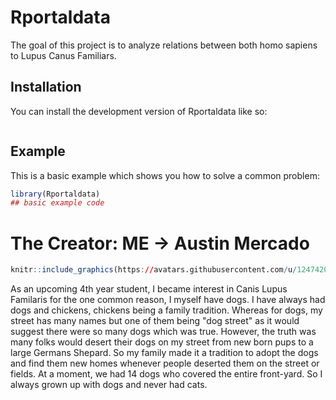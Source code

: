 
# Rportaldata

<!-- badges: start -->
<!-- badges: end -->

The goal of this project is to analyze relations between both homo sapiens to Lupus Canus Familiars.

## Installation

You can install the development version of Rportaldata like so:

``` r

```

## Example

This is a basic example which shows you how to solve a common problem:

``` r
library(Rportaldata)
## basic example code
```

# The Creator: ME -> Austin Mercado

```r
knitr::include_graphics(https://avatars.githubusercontent.com/u/124742072?v=4)
```

As an upcoming 4th year student, I became interest in Canis Lupus Familaris for the one common reason, I myself have dogs. I have always had dogs and chickens, chickens being a family tradition. Whereas for dogs, my street has many names but one of them being "dog street" as it would suggest there were so many dogs which was true. However, the truth was many folks would desert their dogs on my street from new born pups to a large Germans Shepard. So my family made it a tradition to adopt the  dogs and find them new homes whenever people deserted them on the street or fields. At a moment, we had 14 dogs who covered the entire front-yard. So I always grown up with dogs and never had cats. 

